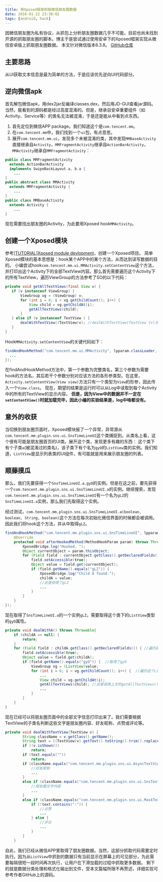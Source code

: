 ```yaml
---
title: 用Xposed框架抓取微信朋友圈数据
date: 2016-01-22 23:38:02
tags: [android, hack]
---
```


因微信朋友圈为私有协议，从抓包上分析朋友圈数据几乎不可能，目前也尚未找到开源的抓取朋友圈的脚本。博主于是尝试通过使用安卓下的Xposed框架实现从微信安卓版上抓取朋友圈数据。
本文针对微信版本6.3.8。
[GitHub仓库](https://github.com/Chion82/WeChatMomentExport)

主要思路
------
从UI获取文本信息是最为简单的方法，于是应该优先逆向UI代码部分。

逆向微信apk
----------
首先解包微信apk，用dex2jar反编译classes.dex，然后用JD-GUI查看jar源码。
当然，能看到的源码都是经过高度混淆的。但是，继承自安卓重要组件（如Activity、Service等）的类名无法被混淆，于是还是能从中看到点东西。

1. 首先定位到微信APP package。我们知道这个是`com.tencent.mm`。
2. 在`com.tencent.mm`中，我们找到一个`ui`包，有点意思。
3. 展开`com.tencent.mm.ui`，发现多个未被混淆的类，其中发现`MMBaseActivity`直接继承自`Activity`，`MMFragmentActivity`继承自`ActionBarActivity`，`MMActivity`继承自`MMFragmentActivity`：
```java
public class MMFragmentActivity
  extends ActionBarActivity
  implements SwipeBackLayout.a, b.a {
    ...
}
public abstract class MMActivity
  extends MMFragmentActivity {
    ...
}
public class MMBaseActivity
  extends Activity {
    ...
}
```
现在需要找出朋友圈的Activity，为此要用Xposed hook`MMActivity`。

创建一个Xposed模块
----------------
参考[\[TUTORIAL\]Xposed module devlopment](http://forum.xda-developers.com/showthread.php?t=2709324)，创建一个Xposed项目。
简单Xposed模块的基本思想是：hook某个APP中的某个方法，从而达到读写数据的目的。
小编尝试hook`com.tencent.mm.ui.MMActivity.setContentView`这个方法，并打印出这个Activity下的全部TextView内容。那么首先需要遍历这个Activity下的所有TextView，遍历ViewGroup的方法参考了SO的以下代码：
```java
private void getAllTextViews(final View v) {
   if (v instanceof ViewGroup) {
       ViewGroup vg = (ViewGroup) v;
       for (int i = 0; i < vg.getChildCount(); i++) {
           View child = vg.getChildAt(i);
           getAllTextViews(child);
       }
   } else if (v instanceof TextView ) {
       dealWithTextView((TextView)v); //dealWithTextView(TextView tv)方法：打印TextView中的显示文本
   }
}
```
Hook`MMActivity.setContentView`的关键代码如下：
```java
findAndHookMethod("com.tencent.mm.ui.MMActivity", lpparam.classLoader, "setContentView", View.class, new XC_MethodHook() {
  ...
});
```
在findAndHookMethod方法中，第一个参数为完整类名，第三个参数为需要hook的方法名，其后若干个参数分别对应该方法的各形参类型。在这里，`Activity.setContentView(View view)`方法只有一个类型为`View`的形参，因此传入一个`View.class`。
现在，期望的结果是运行时可以从Log中读取到每个Activity中的所有的TextView的显示内容。
**但是，因为View中的数据并不一定在`setContentView()`时就加载完毕，因此小编的实验结果是，log中啥都没有。**

意外的收获
--------
当切换到朋友圈页面时，Xposed模块报了一个异常，异常源从`com.tencent.mm.plugin.sns.ui.SnsTimeLineUI`这个类捕捉到。从类名上看，这个很有可能是朋友圈首页的UI类。展开这个类，发现更多有趣的东西：
这个类下有个子类`a`(被混淆过的类名)，该子类下有个名为`gyO`的`ListView`类的实例。我们知道，`ListView`是显示列表类的UI组件，有可能就是用来展示朋友圈的列表。

顺藤摸瓜
-------
那么，我们先要获得一个`SnsTimeLineUI.a.gyO`的实例。但是在这之前，要先获得一个`com.tencent.mm.plugin.sns.ui.SnsTimeLineUI.a`的实例。继续搜索，发现`com.tencent.mm.plugin.sns.ui.SnsTimeLineUI`有一个名为`gLZ`的`SnsTimeLineUI.a`实例，那么我们先取得这个实例。

经过测试，`com.tencent.mm.plugin.sns.ui.SnsTimeLineUI.a(boolean, boolean, String, boolean)`这个方法在每次初始化微信界面的时候都会被调用。因此我们将hook这个方法，并从中取得`gLZ`。
```java
findAndHookMethod("com.tencent.mm.plugin.sns.ui.SnsTimeLineUI", lpparam.classLoader, "a", boolean.class, boolean.class, String.class, boolean.class, new XC_MethodHook() {
    @Override
    protected void afterHookedMethod(MethodHookParam param) throws Throwable {
        XposedBridge.log("Hooked. ");
        Object currentObject = param.thisObject;
        for (Field field : currentObject.getClass().getDeclaredFields()) { //遍历类成员
            field.setAccessible(true);
            Object value = field.get(currentObject);
            if (field.getName().equals("gLZ")) {
                XposedBridge.log("Child A found.");
                childA = value;
                //这里获得了gLZ
                ...
            }
        }
    }
});
```

现在取得了`SnsTimeLineUI.a`的一个实例`gLZ`，需要取得这个类下的`ListView`类型的`gyO`属性。
```java
private void dealWithA() throws Throwable{
    if (childA == null) {
        return;
    }
    for (Field field : childA.getClass().getDeclaredFields()) { //遍历属性
        field.setAccessible(true);
        Object value = field.get(childA);
        if (field.getName().equals("gyO")) {  //取得了gyO
            ViewGroup vg = (ListView)value;
            for (int i = 0; i < vg.getChildCount(); i++) {  //遍历这个ListView的每一个子View
                ...
                View child = vg.getChildAt(i);
                getAllTextViews(child); //这里调用上文的getAllTextViews()方法，每一个子View里的所有TextView的文本
                ...
            }
        }
    }
}
```
现在已经可以将朋友圈页面中的全部文字信息打印出来了。我们需要根据TextView的子类名判断这些文字是朋友圈内容、好友昵称、点赞或评论等。
```java
private void dealWithTextView(TextView v) {
        String className = v.getClass().getName();
        String text = ((TextView)v).getText().toString().trim().replaceAll("\n", " ");
        if (!v.isShown())
            return;
        if (text.equals(""))
            return;
        if (className.equals("com.tencent.mm.plugin.sns.ui.AsyncTextView")) {
            //好友昵称
            ...
        }
        else if (className.equals("com.tencent.mm.plugin.sns.ui.SnsTextView")) {
            //朋友圈文字内容
            ...
        }
        else if (className.equals("com.tencent.mm.plugin.sns.ui.MaskTextView")) {
            if (!text.contains(":")) {
                //点赞
                ...
            } else {
                //评论
                ...
            }
        }
    }
```
自此，我们已经从微信APP里取得了朋友圈数据。当然，这部分抓取代码需要定时执行。因为从`ListView`中抓到的数据只有当前显示在屏幕上的可见部分，为此需要每隔很短一段时间再次执行，让用户在下滑加载的过程中抓取更多数据。
剩下的就是数据分类处理和格式化输出到文件，受本文篇幅所限不再赘述，详细实现可参考作者GitHub上的源码。

